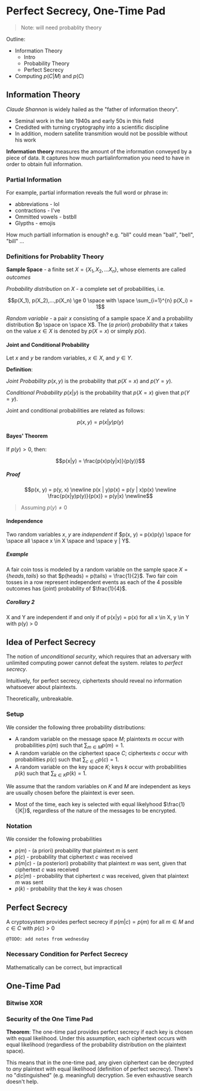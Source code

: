 # Perfect Secrecy, One-Time Pad

> Note: will need probablity theory

Outline:
* Information Theory
    * Intro
    * Probability Theory
    * Perfect Secrecy
* Computing $`p(C|M)`$ and $`p(C)`$

## Information Theory
*Claude Shannon* is widely hailed as the "father of information theory".
* Seminal work in the late 1940s and early 50s in this field
* Credidted with turning cryptography into a scientific discipline
* In addition, modern satellite transmition would not be possible without his work

**Information theory** measures the amount of the information conveyed by a piece of data. It captures how much partialinformation you need to have in order to obtain full information.

### Partial Information
For example, partial information reveals the full word or phrase in:
* abbreviations - lol
* contractions - I've
* Ommitted vowels - bstbll
* Glypths - emojis

How much partiall information is enough? e.g. "bll" could mean "ball", "bell", "bill" ...

### Definitions for Probablity Theory
**Sample Space** - a finite set $`X = \{X_1, X_2, ... X_n\}`$, whose elements are called *outcomes*

*Probability distribution* on $`X`$ - a complete set of probabilities, i.e.
```math
p(X_1), p(X_2),...,p(X_n) \ge 0 \space with \space \sum_{i=1}^{n} p(X_i) = 1
```

*Random variable* - a pair $`x`$ consisting of a sample space $`X`$ and a probability distribution $`p \space on \space X`$. The (*a priori*) *probability* that $`x`$ takes on the value $`x \in X`$ is denoted by $`p(X = x)`$ or simply $`p(x)`$.

#### Joint and Conditional Probability
Let $`x`$ and $`y`$ be random variables, $`x \in X`$, and $`y \in Y`$.

**Definition**:

*Joint Probability* $`p(x, y)`$ is the probability that $`p(X = x)`$ and $`p(Y = y)`$.

*Conditional Probability* $`p(x|y)`$ is the probability that $`p(X = x)`$ given that $`p(Y = y)`$.

Joint and conditional probabilities are related as follows:

```math
p(x, y) = p(x|y)p(y)
```

#### Bayes' Theorem
If $`p(y) > 0`$, then:

```math
p(x|y) = \frac{p(x)p(y|x)}{p(y)}
```

##### Proof
```math
p(x, y) = p(y, x) \newline
p(x | y)p(x) = p(y | x)p(x) \newline
\frac{p(x|y)p(y)}{p(x)} = p(y|x) \newline
```

> Assuming $`p(y) \not = 0`$

#### Independence
Two random variables $`x`$, $`y`$ are *independent* if $`p(x, y) = p(x)p(y) \space for \space all \space x \in X \space and \space y | Y`$.

##### Example
A fair coin toss is modeled by a random variable on the sample space $`X = \{heads, tails\}`$ so that $`p(heads) = p(tails) = \frac{1}{2}`$. Two fair coin tosses in a row represent independent events as each of the 4 possible outcomes has (joint) probability of $`\frac{1}{4}`$.

##### Corollary 2
X and Y are independent if and only if of p(x|y) = p(x) for all x \in X, y \in Y with p(y) > 0

## Idea of Perfect Secrecy
The notion of *unconditional security*, which requires that an adversary with unlimited computing power cannot defeat the system. relates to *perfect secrecy*.

Intuitively, for perfect secrecy, ciphertexts should reveal no information whatsoever about plaintexts.

Theoretically, unbreakable.

### Setup
We consider the following three probability distributions:
* A random variable on the message space $`M`$; plaintexts $`m`$ occur with probabilities $`p(m)`$ such that $`\sum_{m \in M} p(m) = 1`$.
* A random variable on the ciphertext space $`C`$; ciphertexts $`c`$ occur with probabilities $`p(c)`$ such that $`\sum_{c \in C} p(c) = 1`$.
* A random variable on the key space $`K`$; keys $`k`$ occur with probabilities $`p(k)`$ such that $`\sum_{k \in K} p(k) = 1`$.

We assume that the random variables on $`K`$ and $`M`$ are independent as keys are usually chosen before the plaintext is ever seen.
* Most of the time, each key is selected with equal likelyhood $`\frac{1}{|K|}`$, regardless of the nature of the messages to be encrypted.

### Notation
We consider the following probabilities
* $`p(m)`$ - (a priori) probability that plaintext $`m`$ is sent
* $`p(c)`$ - probability that ciphertext $`c`$ was received
* $`p(m | c)`$ - (a posteriori) probability that plaintext $`m`$ was sent, given that ciphertext $`c`$ was received
* $`p(c | m)`$ - probability that ciphertext $`c`$ was received, given that plaintext $`m`$ was sent
* $`p(k)`$ - probability that the key $`k`$ was chosen

## Perfect Secrecy
A cryptosystem provides perfect secrecy if $`p(m|c) = p(m)`$ for all $`m \in M`$ and $`c \in C`$ with $`p(c) > 0`$

```
@TODO: add notes from wednesday
```

### Necessary Condition for Perfect Secrecy
Mathematically can be correct, but impracticall

## One-Time Pad

### Bitwise XOR

### Security of the One Time Pad
**Theorem**: The one-time pad provides perfect secrecy if each key is chosen with equal likelihood. Under this assumption, each ciphertext occurs with equal likelihood (regardless of the probability distribution on the plaintext space).

This means that in the one-time pad, any given ciphertext can be decrypted to *any* plaintext with equal likelihood (definition of perfect secrecy). There's no "distinguished" (e.g. meaningful) decryption. Se even exhaustive search doesn't help.


